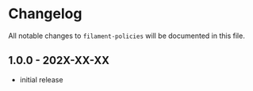 # Changelog

All notable changes to `filament-policies` will be documented in this file.

## 1.0.0 - 202X-XX-XX

- initial release
